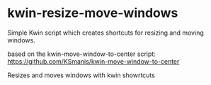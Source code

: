 # kwin-resize-move-windows

Simple Kwin script which creates shortcuts for resizing and moving windows.

based on the kwin-move-window-to-center script: https://github.com/KSmanis/kwin-move-window-to-center


Resizes and moves windows with kwin showrtcuts
